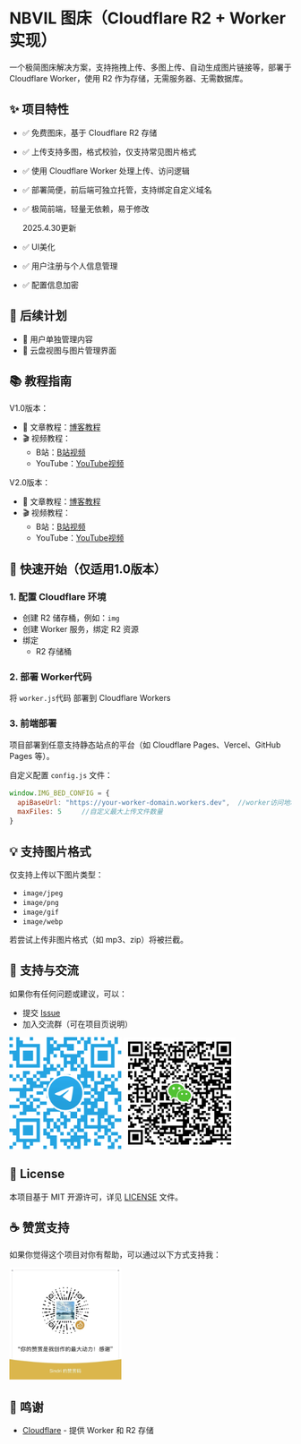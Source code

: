 
# NBVIL 图床（Cloudflare R2 + Worker 实现）

一个极简图床解决方案，支持拖拽上传、多图上传、自动生成图片链接等，部署于 Cloudflare Worker，使用 R2 作为存储，无需服务器、无需数据库。

## ✨ 项目特性

- ✅ 免费图床，基于 Cloudflare R2 存储
- ✅ 上传支持多图，格式校验，仅支持常见图片格式
- ✅ 使用 Cloudflare Worker 处理上传、访问逻辑
- ✅ 部署简便，前后端可独立托管，支持绑定自定义域名
- ✅ 极简前端，轻量无依赖，易于修改

  2025.4.30更新
- ✅ UI美化
- ✅ 用户注册与个人信息管理
- ✅ 配置信息加密

## 🔧 后续计划

- 🔐 用户单独管理内容
- 📁 云盘视图与图片管理界面

## 📚 教程指南
V1.0版本：
- 📖 文章教程：[博客教程](https://blog.nbvil.com/server/imagehost/)
- 🎬 视频教程：
  - B站：[B站视频](https://www.bilibili.com/video/BV1U159zHEKf/)
  - YouTube：[YouTube视频](https://youtu.be/VzODYN_eTUk)
    
V2.0版本：
- 📖 文章教程：[博客教程](https://blog.nbvil.com/server/imagehost2/)
- 🎬 视频教程：
  - B站：[B站视频](https://www.bilibili.com/video/BV1beGvzcEbb/)
  - YouTube：[YouTube视频](https://youtu.be/-Utcxd6UFC8)
    
## 🚀 快速开始（仅适用1.0版本）

### 1. 配置 Cloudflare 环境

- 创建 R2 储存桶，例如：`img`
- 创建 Worker 服务，绑定 R2 资源
- 绑定
  - R2 存储桶

### 2. 部署 Worker代码

将 `worker.js`代码 部署到 Cloudflare Workers

### 3. 前端部署

项目部署到任意支持静态站点的平台（如 Cloudflare Pages、Vercel、GitHub Pages 等）。

自定义配置 `config.js` 文件：

```js
window.IMG_BED_CONFIG = {
  apiBaseUrl: "https://your-worker-domain.workers.dev",  //worker访问地址
  maxFiles: 5     //自定义最大上传文件数量                                          
}
```

## 💡 支持图片格式

仅支持上传以下图片类型：

- `image/jpeg`
- `image/png`
- `image/gif`
- `image/webp`

若尝试上传非图片格式（如 mp3、zip）将被拦截。

## 💬 支持与交流

如果你有任何问题或建议，可以：

- 提交 [Issue](https://github.com/sindricn/ImageHost-R2/issues)
- 加入交流群（可在项目页说明）
  
<img src="PIC/telegram.png" alt="telegram" width="200" />          <img src="PIC/wx.jpeg" alt="wx" width="200" />

## 📝 License

本项目基于 MIT 开源许可，详见 [LICENSE](#license) 文件。

## ☕ 赞赏支持
如果你觉得这个项目对你有帮助，可以通过以下方式支持我：

<img src="PIC/wx.jpg" alt="赞赏码" width="200" />

## 🙏 鸣谢

- [Cloudflare](https://cloudflare.com) - 提供 Worker 和 R2 存储


